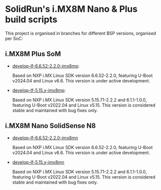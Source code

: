 # SolidRun's i.MX8M Nano & Plus build scripts

This project is organised in branches for different BSP versions, organised per SoC:

## i.MX8M Plus SoM

- [develop-lf-6.6.52-2.2.0-imx8mp](https://github.com/SolidRun/imx8mp_build/tree/develop-lf-6.6.52-2.2.0-imx8mp):

  Based on NXP i.MX Linux SDK version 6.6.52-2.2.0, featuring U-Boot v2024.04 and Linux v6.6.
  This version is under active development.

- [develop-lf-5.15.y-imx8mp](https://github.com/SolidRun/imx8mp_build/tree/develop-lf-5.15.y-imx8mp):

  Based on NXP i.MX Linux SDK version 5.15.71-2.2.2 and 6.1.1-1.0.0, featuring U-Boot v2022.04 and Linux v5.15.
  This version is considered stable and maintained with bug fixes only.

## i.MX8M Nano SolidSense N8

- [develop-lf-6.6.52-2.2.0-imx8mn](https://github.com/SolidRun/imx8mp_build/tree/develop-lf-6.6.52-2.2.0-imx8mn)

  Based on NXP i.MX Linux SDK version 6.6.52-2.2.0, featuring U-Boot v2024.04 and Linux v6.6.
  This version is under active development.


- [develop-lf-5.15.y-imx8mn](https://github.com/SolidRun/imx8mp_build/tree/develop-lf-5.15.y-imx8mn)

  Based on NXP i.MX Linux SDK version 5.15.71-2.2.2 and 6.1.1-1.0.0, featuring U-Boot v2022.04 and Linux v5.15.
  This version is considered stable and maintained with bug fixes only.
